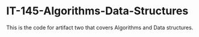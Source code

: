 # IT-145-Algorithms-Data-Structures
This is the code for artifact two that covers Algorithms and Data structures.
